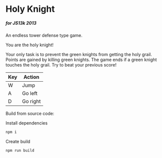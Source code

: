 # Holy Knight
##### for JS13k 2013

An endless tower defense type game.

You are the holy knight!

Your only task is to prevent the green knights from getting the holy grail. Points are gained by killing green knights. The game ends if a green knight touches the holy grail. Try to beat your previous score!


| Key | Action |
| ------ | ------ |
| W | Jump |
| A | Go left |
| D | Go right


Build from source code:

Install dependencies

```sh
npm i

```

Create build

```sh
npm run build
```